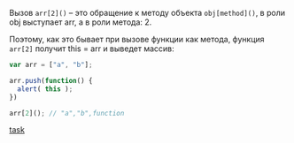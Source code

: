 Вызов `arr[2]()` – это обращение к методу объекта `obj[method]()`, в роли obj выступает arr, а в роли метода: 2.

Поэтому, как это бывает при вызове функции как метода, функция `arr[2]` получит this = arr и выведет массив:
```js
var arr = ["a", "b"];

arr.push(function() {
  alert( this );
})

arr[2](); // "a","b",function
```
[task](https://github.com/y4t6/convert/blob/master/5_1.md)
